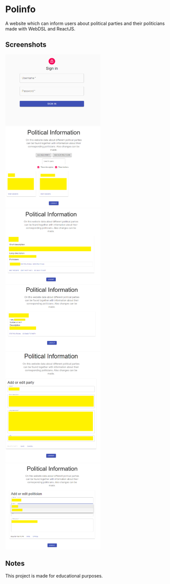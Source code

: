 # Polinfo
A website which can inform users about political parties and their politicians made with WebDSL and ReactJS.


## Screenshots
<img src="images/login.png" alt="Login" width="300"/>
<img src="images/overview.png" alt="Overview" width="300"/>
<img src="images/partyinformation.png" alt="Party info" width="300"/>
<img src="images/politicianinfo.png" alt="Politician info" width="300"/>
<img src="images/editparty.png" alt="Edit party" width="300"/>
<img src="images/editpolitician.png" alt="Edit politicians" width="300"/>

## Notes
This project is made for educational purposes.